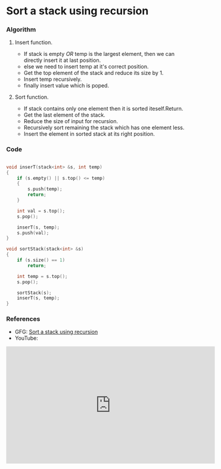 # Sort a stack using recursion

### Algorithm

1. Insert function.

    - If stack is empty _OR_ temp is the largest element, then we can directly insert it at last position.
    - else we need to insert temp at it's correct position.
    - Get the top element of the stack and reduce its size by 1.
    - Insert temp recursively.
    - finally insert value which is poped.

2. Sort function.
    - If stack contains only one element then it is sorted iteself.Return.
    - Get the last element of the stack.
    - Reduce the size of input for recursion.
    - Recursively sort remaining the stack which has one element less.
    - Insert the element in sorted stack at its right position.

### Code

```cpp

void inserT(stack<int> &s, int temp)
{
    if (s.empty() || s.top() <= temp)
    {
        s.push(temp);
        return;
    }

    int val = s.top();
    s.pop();

    inserT(s, temp);
    s.push(val);
}

void sortStack(stack<int> &s)
{
    if (s.size() == 1)
        return;

    int temp = s.top();
    s.pop();

    sortStack(s);
    inserT(s, temp);
}
```

### References

-   GFG: [Sort a stack using recursion](https://www.geeksforgeeks.org/sort-a-stack-using-recursion/)
-   YouTube:
<iframe width="560" height="315" src="https://www.youtube.com/embed/oCcUNRMl7dA" title="YouTube video player" frameborder="0" allow="accelerometer; autoplay; clipboard-write; encrypted-media; gyroscope; picture-in-picture" allowfullscreen></iframe>
